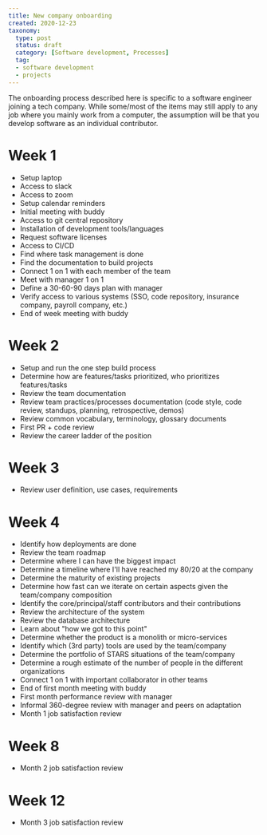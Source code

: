 ```yaml
---
title: New company onboarding
created: 2020-12-23
taxonomy:
  type: post
  status: draft
  category: [Software development, Processes]
  tag:
  - software development
  - projects
---
```


The onboarding process described here is specific to a software engineer joining a tech company. While some/most of the items may still apply to any job where you mainly work from a computer, the assumption will be that you develop software as an individual contributor.

# Week 1
* Setup laptop
* Access to slack
* Access to zoom
* Setup calendar reminders
* Initial meeting with buddy
* Access to git central repository
* Installation of development tools/languages
* Request software licenses
* Access to CI/CD
* Find where task management is done
* Find the documentation to build projects
* Connect 1 on 1 with each member of the team
* Meet with manager 1 on 1
* Define a 30-60-90 days plan with manager
* Verify access to various systems (SSO, code repository, insurance company, payroll company, etc.)
* End of week meeting with buddy

# Week 2
* Setup and run the one step build process
* Determine how are features/tasks prioritized, who prioritizes features/tasks
* Review the team documentation
* Review team practices/processes documentation (code style, code review, standups, planning, retrospective, demos)
* Review common vocabulary, terminology, glossary documents
* First PR + code review
* Review the career ladder of the position

# Week 3
* Review user definition, use cases, requirements

# Week 4
* Identify how deployments are done
* Review the team roadmap
* Determine where I can have the biggest impact
* Determine a timeline where I'll have reached my 80/20 at the company
* Determine the maturity of existing projects
* Determine how fast can we iterate on certain aspects given the team/company composition
* Identify the core/principal/staff contributors and their contributions
* Review the architecture of the system
* Review the database architecture
* Learn about "how we got to this point"
* Determine whether the product is a monolith or micro-services
* Identify which (3rd party) tools are used by the team/company
* Determine the portfolio of STARS situations of the team/company
* Determine a rough estimate of the number of people in the different organizations
* Connect 1 on 1 with important collaborator in other teams
* End of first month meeting with buddy
* First month performance review with manager
* Informal 360-degree review with manager and peers on adaptation
* Month 1 job satisfaction review

# Week 8
* Month 2 job satisfaction review

# Week 12
* Month 3 job satisfaction review
